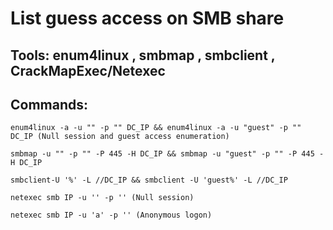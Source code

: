 # List guess access on SMB share

## Tools: enum4linux , smbmap , smbclient , CrackMapExec/Netexec

## Commands:

    enum4linux -a -u "" -p "" DC_IP && enum4linux -a -u "guest" -p "" DC_IP (Null session and guest access enumeration)

    smbmap -u "" -p "" -P 445 -H DC_IP && smbmap -u "guest" -p "" -P 445 -H DC_IP

    smbclient-U '%' -L //DC_IP && smbclient -U 'guest%' -L //DC_IP

    netexec smb IP -u '' -p '' (Null session)

    netexec smb IP -u 'a' -p '' (Anonymous logon)
